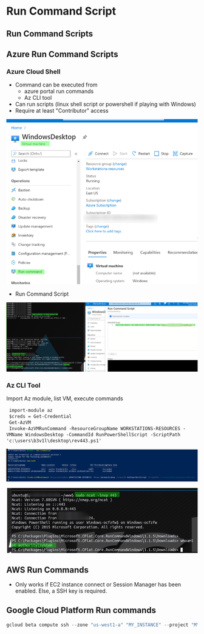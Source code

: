 # Run Command Script

## Run Command Scripts

## Azure Run Command Scripts

### Azure Cloud Shell

* Command can be executed from
  * azure portal run commands
  * Az CLI tool
* Can run scripts (linux shell script or powershell if playing with Windows)
* Require at least "Contributor" access



![](<../../../../../.gitbook/assets/image (184).png>)

* Run Command Script

![](<../../../../../.gitbook/assets/image (38).png>)

### Az CLI Tool

Import Az module, list VM, execute commands

```
 import-module az
 $creds = Get-Credential
 Get-AzVM
 Invoke-AzVMRunCommand -ResourceGroupName WORKSTATIONS-RESOURCES -VMName WindowsDesktop -CommandId RunPowerShellScript -ScriptPath 'c:\users\b3v1l\desktop\rev443.ps1'
```

![](<../../../../../.gitbook/assets/image (12).png>)

![](<../../../../../.gitbook/assets/image (80).png>)



## AWS Run Commands

* Only works if EC2 instance connect or Session Manager has been enabled. Else, a SSH key is required.

## Google Cloud Platform Run commands

```csharp
gcloud beta compute ssh --zone "us-west1-a" "MY_INSTANCE" --project "MY_PROJECT"
```
